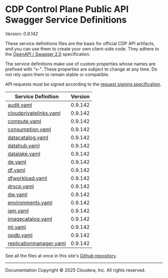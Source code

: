 # CDP Control Plane Public API Swagger Service Definitions

*Version: 0.9.142*

These service definitions files are the basis for official CDP API artifacts,
and you can use them to create your own client-side code. They adhere to the
[OpenAPI / Swagger 2.0](https://swagger.io/specification/v2/) specification.

The service definitions make use of custom properties whose names are prefixed
with "x-". These properties are subject to change at any time. Do not rely upon
them to remain stable or compatible.

API requests must be signed according to the
[request signing specification](request_signing.md).

| Service Definition | Version |
| --- | --- |
| [audit.yaml](./audit.yaml) | 0.9.142 |
| [cloudprivatelinks.yaml](./cloudprivatelinks.yaml) | 0.9.142 |
| [compute.yaml](./compute.yaml) | 0.9.142 |
| [consumption.yaml](./consumption.yaml) | 0.9.142 |
| [datacatalog.yaml](./datacatalog.yaml) | 0.9.142 |
| [datahub.yaml](./datahub.yaml) | 0.9.142 |
| [datalake.yaml](./datalake.yaml) | 0.9.142 |
| [de.yaml](./de.yaml) | 0.9.142 |
| [df.yaml](./df.yaml) | 0.9.142 |
| [dfworkload.yaml](./dfworkload.yaml) | 0.9.142 |
| [drscp.yaml](./drscp.yaml) | 0.9.142 |
| [dw.yaml](./dw.yaml) | 0.9.142 |
| [environments.yaml](./environments.yaml) | 0.9.142 |
| [iam.yaml](./iam.yaml) | 0.9.142 |
| [imagecatalog.yaml](./imagecatalog.yaml) | 0.9.142 |
| [ml.yaml](./ml.yaml) | 0.9.142 |
| [opdb.yaml](./opdb.yaml) | 0.9.142 |
| [replicationmanager.yaml](./replicationmanager.yaml) | 0.9.142 |

See all the files at once in this site's
[Github repository](https://github.com/cloudera/cdp-dev-docs/tree/master/api-docs/swagger).

----

Documentation Copyright © 2025 Cloudera, Inc. All rights reserved.

